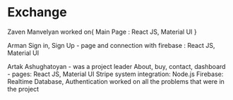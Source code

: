 # Exchange

Zaven Manvelyan 
  worked on{
    Main Page : React JS, Material UI
  }

Arman 
  Sign in, Sign Up - page and connection with firebase : React JS, Material UI

Artak Ashughatoyan - was a project leader
  About, buy, contact, dashboard - pages: React JS, Material UI
  Stripe system integration: Node.js
  Firebase: Realtime Database, Authentication
  worked on all the problems that were in the project
